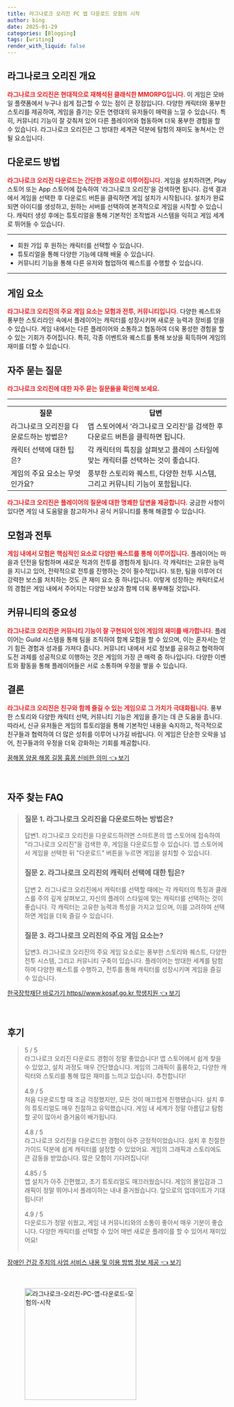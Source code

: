 ```yaml
---
title: 라그나로크 오리진 PC 앱 다운로드 모험의 시작
author: bing
date: 2025-01-29
categories: [Blogging]
tags: [writing]
render_with_liquid: false
---
```



<h2 id='라그나로크 오리진 개요'>라그나로크 오리진 개요</h2>

<p><b><span style="color: #ee2323;">라그나로크 오리진은 현대적으로 재해석된 클래식한 MMORPG입니다.</span></b> 이 게임은 모바일 플랫폼에서 누구나 쉽게 접근할 수 있는 점이 큰 장점입니다. 다양한 캐릭터와 풍부한 스토리를 제공하여, 게임을 즐기는 모든 연령대의 유저들이 매력을 느낄 수 있습니다. 특히, 커뮤니티 기능이 잘 갖춰져 있어 다른 플레이어와 협동하며 더욱 풍부한 경험을 할 수 있습니다. 라그나로크 오리진은 그 방대한 세계관 덕분에 탐험의 재미도 놓쳐서는 안 될 요소입니다.</p>

<h2 id='다운로드 방법'>다운로드 방법</h2>

<p><b><span style="color: #ee2323;">라그나로크 오리진 다운로드는 간단한 과정으로 이루어집니다.</span></b> 게임을 설치하려면, Play 스토어 또는 App 스토어에 접속하여 '라그나로크 오리진'을 검색하면 됩니다. 검색 결과에서 게임을 선택한 후 다운로드 버튼을 클릭하면 게임 설치가 시작됩니다. 설치가 완료되면 아이디를 생성하고, 원하는 서버를 선택하여 본격적으로 게임을 시작할 수 있습니다. 캐릭터 생성 후에는 튜토리얼을 통해 기본적인 조작법과 시스템을 익히고 게임 세계로 뛰어들 수 있습니다.</p>

<hr />

<ul>
    <li>회원 가입 후 원하는 캐릭터를 선택할 수 있습니다.</li>
    <li>튜토리얼을 통해 다양한 기능에 대해 배울 수 있습니다.</li>
    <li>커뮤니티 기능을 통해 다른 유저와 협업하여 퀘스트를 수행할 수 있습니다.</li>
</ul>

<hr />

<h2 id='게임 요소'>게임 요소</h2>

<p><b><span style="color: #ee2323;">라그나로크 오리진의 주요 게임 요소는 모험과 전투, 커뮤니티입니다.</span></b> 다양한 퀘스트와 풍부한 스토리라인 속에서 플레이어는 캐릭터를 성장시키며 새로운 능력과 장비를 얻을 수 있습니다. 게임 내에서는 다른 플레이어와 소통하고 협동하여 더욱 풍성한 경험을 할 수 있는 기회가 주어집니다. 특히, 각종 이벤트와 퀘스트를 통해 보상을 획득하며 게임의 재미를 더할 수 있습니다.</p>

<h2 id='자주 묻는 질문'>자주 묻는 질문</h2>

<p><b><span style="color: #ee2323;">라그나로크 오리진에 대한 자주 묻는 질문들을 확인해 보세요.</span></b></p>

<hr />

<table>
    <tr>
        <td style="text-align: center; height: 17px;"><b>질문</b></td>
        <td style="text-align: center; height: 17px;"><b>답변</b></td>
    </tr>
    <tr>
        <td>라그나로크 오리진을 다운로드하는 방법은?</td>
        <td>앱 스토어에서 '라그나로크 오리진'을 검색한 후 다운로드 버튼을 클릭하면 됩니다.</td>
    </tr>
    <tr>
        <td>캐릭터 선택에 대한 팁은?</td>
        <td>각 캐릭터의 특징을 살펴보고 플레이 스타일에 맞는 캐릭터를 선택하는 것이 좋습니다.</td>
    </tr>
    <tr>
        <td>게임의 주요 요소는 무엇인가요?</td>
        <td>풍부한 스토리와 퀘스트, 다양한 전투 시스템, 그리고 커뮤니티 기능이 포함됩니다.</td>
    </tr>
</table>

<p><b><span style="color: #ee2323;">라그나로크 오리진은 플레이어의 질문에 대한 명쾌한 답변을 제공합니다.</span></b> 궁금한 사항이 있다면 게임 내 도움말을 참고하거나 공식 커뮤니티를 통해 해결할 수 있습니다.</p>

<h2 id='모험과 전투'>모험과 전투</h2>

<p><b><span style="color: #ee2323;">게임 내에서 모험은 핵심적인 요소로 다양한 퀘스트를 통해 이루어집니다.</span></b> 플레이어는 마을과 던전을 탐험하며 새로운 적과의 전투를 경험하게 됩니다. 각 캐릭터는 고유한 능력을 지니고 있어, 전략적으로 전투를 진행하는 것이 필수적입니다. 또한, 팀을 이루어 더 강력한 보스를 처치하는 것도 큰 재미 요소 중 하나입니다. 이렇게 성장하는 캐릭터로서의 경험은 게임 내에서 주어지는 다양한 보상과 함께 더욱 풍부해질 것입니다.</p>

<h2 id='커뮤니티의 중요성'>커뮤니티의 중요성</h2>

<p><b><span style="color: #ee2323;">라그나로크 오리진은 커뮤니티 기능이 잘 구현되어 있어 게임의 재미를 배가합니다.</span></b> 플레이어는 Guild 시스템을 통해 팀을 조직하여 함께 모험을 할 수 있으며, 이는 혼자서는 얻기 힘든 경험과 성과를 가져다 줍니다. 커뮤니티 내에서 서로 정보를 공유하고 협력하여 도전 과제를 성공적으로 이행하는 것은 게임의 가장 큰 매력 중 하나입니다. 다양한 이벤트와 활동을 통해 플레이어들은 서로 소통하며 우정을 쌓을 수 있습니다.</p>

<h2 id='결론'>결론</h2>

<p><b><span style="color: #ee2323;">라그나로크 오리진은 친구와 함께 즐길 수 있는 게임으로 그 가치가 극대화됩니다.</span></b> 풍부한 스토리와 다양한 캐릭터 선택, 커뮤니티 기능은 게임을 즐기는 데 큰 도움을 줍니다. 따라서, 신규 유저들은 게임의 튜토리얼을 통해 기본적인 내용을 숙지하고, 적극적으로 친구들과 협력하여 더 많은 성취를 이루어 나가길 바랍니다. 이 게임은 단순한 오락을 넘어, 친구들과의 우정을 더욱 강화하는 기회를 제공합니다.</p>


<p><a class="click-button" title="꿈해몽 양꿈 해몽 길몽 흉몽 신비한 의미" href="https://adkhouse.github.io/posts/%EA%BF%88%ED%95%B4%EB%AA%BD-%EC%96%91%EA%BF%88-%ED%95%B4%EB%AA%BD-%EA%B8%B8%EB%AA%BD-%ED%9D%89%EB%AA%BD-%EC%8B%A0%EB%B9%84%ED%95%9C-%EC%9D%98%EB%AF%B8/" rel="dofollow">꿈해몽 양꿈 해몽 길몽 흉몽 신비한 의미 👈 보기</a></p><br>
<h2 id='자주_찾는_FAQ'>자주 찾는 FAQ</h2>
<div itemscope="" itemtype="https://schema.org/FAQPage"> 
<blockquote> 
<div itemscope="" itemprop="mainEntity" itemtype="https://schema.org/Question"> 
<h3 itemprop="name">질문 1. 라그나로크 오리진을 다운로드하는 방법은?</h3> 
<div itemscope="" itemprop="acceptedAnswer" itemtype="https://schema.org/Answer"> 
<span itemprop="text"> 
<p>답변1. 라그나로크 오리진을 다운로드하려면 스마트폰의 앱 스토어에 접속하여 "라그나로크 오리진"을 검색한 후, 게임을 다운로드할 수 있습니다. 앱 스토어에서 게임을 선택한 뒤 "다운로드" 버튼을 누르면 게임을 설치할 수 있습니다.</p> 
</span> 
</div> 
</div> 

<div itemscope="" itemprop="mainEntity" itemtype="https://schema.org/Question"> 
<h3 itemprop="name">질문 2. 라그나로크 오리진의 캐릭터 선택에 대한 팁은?</h3> 
<div itemscope="" itemprop="acceptedAnswer" itemtype="https://schema.org/Answer"> 
<span itemprop="text"> 
<p>답변 2. 라그나로크 오리진에서 캐릭터를 선택할 때에는 각 캐릭터의 특징과 클래스를 주의 깊게 살펴보고, 자신의 플레이 스타일에 맞는 캐릭터를 선택하는 것이 좋습니다. 각 캐릭터는 고유한 능력과 특성을 가지고 있으며, 이를 고려하여 선택하면 게임을 더욱 즐길 수 있습니다.</p> 
</span> 
</div> 
</div> 

<div itemscope="" itemprop="mainEntity" itemtype="https://schema.org/Question"> 
<h3 itemprop="name">질문 3. 라그나로크 오리진의 주요 게임 요소는?</h3> 
<div itemscope="" itemprop="acceptedAnswer" itemtype="https://schema.org/Answer"> 
<span itemprop="text"> 
<p>답변3. 라그나로크 오리진의 주요 게임 요소로는 풍부한 스토리와 퀘스트, 다양한 전투 시스템, 그리고 커뮤니티 구축이 있습니다. 플레이어는 방대한 세계를 탐험하며 다양한 퀘스트를 수행하고, 전투를 통해 캐릭터를 성장시키며 게임을 즐길 수 있습니다.</p> 
</span> 
</div> 
</div> 
</blockquote> 
</div>
<p><a class="click-button" title="한국장학재단 바로가기 https//www.kosaf.go.kr 학생지원" href="https://adkhouse.github.io/posts/%ED%95%9C%EA%B5%AD%EC%9E%A5%ED%95%99%EC%9E%AC%EB%8B%A8-%EB%B0%94%EB%A1%9C%EA%B0%80%EA%B8%B0-httpswww.kosaf.go.kr-%ED%95%99%EC%83%9D%EC%A7%80%EC%9B%90/" rel="dofollow">한국장학재단 바로가기 https//www.kosaf.go.kr 학생지원 👈 보기</a></p><br>
<h2 id='후기'>후기</h2>
<div itemscope itemtype="https://schema.org/Product">
  <blockquote>
  <div itemprop="review" itemscope itemtype="https://schema.org/Review">
      <div itemprop="reviewRating" itemscope itemtype="https://schema.org/Rating"> <span itemprop="ratingValue">5</span> / <span itemprop="bestRating">5</span> </div>
      <span itemprop="reviewBody">라그나로크 오리진 다운로드 경험이 정말 좋았습니다! 앱 스토어에서 쉽게 찾을 수 있었고, 설치 과정도 매우 간단했습니다. 게임의 그래픽이 훌륭하고, 다양한 캐릭터와 스토리를 통해 많은 재미를 느끼고 있습니다. 추천합니다!</span>
  </div>
  <br>
  <div itemprop="review" itemscope itemtype="https://schema.org/Review">
      <div itemprop="reviewRating" itemscope itemtype="https://schema.org/Rating"> <span itemprop="ratingValue">4.9</span> / <span itemprop="bestRating">5</span> </div>
      <span itemprop="reviewBody">처음 다운로드할 때 조금 걱정했지만, 모든 것이 매끄럽게 진행됐습니다. 설치 후의 튜토리얼도 매우 친절하고 유익했습니다. 게임 내 세계가 정말 아름답고 탐험할 곳이 많아서 즐거움이 배가됩니다.</span>
  </div>
  <br>
  <div itemprop="review" itemscope itemtype="https://schema.org/Review">
      <div itemprop="reviewRating" itemscope itemtype="https://schema.org/Rating"> <span itemprop="ratingValue">4.8</span> / <span itemprop="bestRating">5</span> </div>
      <span itemprop="reviewBody">라그나로크 오리진을 다운로드한 경험이 아주 긍정적이었습니다. 설치 후 친절한 가이드 덕분에 쉽게 캐릭터를 설정할 수 있었어요. 게임의 그래픽과 스토리에도 큰 감동을 받았습니다. 많은 모험이 기다려집니다!</span>
  </div>
  <br>
  <div itemprop="review" itemscope itemtype="https://schema.org/Review">
      <div itemprop="reviewRating" itemscope itemtype="https://schema.org/Rating"> <span itemprop="ratingValue">4.85</span> / <span itemprop="bestRating">5</span> </div>
      <span itemprop="reviewBody">앱 설치가 아주 간편했고, 초기 튜토리얼도 매끄러웠습니다. 게임의 몰입감과 그래픽이 정말 뛰어나서 플레이하는 내내 즐거웠습니다. 앞으로의 업데이트가 기대됩니다!</span>
  </div>
  <br>
  <div itemprop="review" itemscope itemtype="https://schema.org/Review">
      <div itemprop="reviewRating" itemscope itemtype="https://schema.org/Rating"> <span itemprop="ratingValue">4.9</span> / <span itemprop="bestRating">5</span> </div>
      <span itemprop="reviewBody">다운로드가 정말 쉬웠고, 게임 내 커뮤니티와의 소통이 좋아서 매우 기분이 좋습니다. 다양한 캐릭터를 선택할 수 있어 매번 새로운 플레이를 할 수 있어서 재미있어요!</span>
  </div>
  <br>
  </blockquote>
</div>
<p><a class="click-button" title="장애인 건강 주치의 사업 서비스 내용 및 이용 방법 정보 제공" href="https://adkhouse.github.io/posts/%EC%9E%A5%EC%95%A0%EC%9D%B8-%EA%B1%B4%EA%B0%95-%EC%A3%BC%EC%B9%98%EC%9D%98-%EC%82%AC%EC%97%85-%EC%84%9C%EB%B9%84%EC%8A%A4-%EB%82%B4%EC%9A%A9-%EB%B0%8F-%EC%9D%B4%EC%9A%A9-%EB%B0%A9%EB%B2%95-%EC%A0%95%EB%B3%B4-%EC%A0%9C%EA%B3%B5/" rel="dofollow">장애인 건강 주치의 사업 서비스 내용 및 이용 방법 정보 제공 👈 보기</a></p><br>
<figure class="image"><img src="https://adkhouse.github.io/assets/img/thumbnail/라그나로크-오리진-PC-앱-다운로드-모험의-시작.webp" alt="라그나로크-오리진-PC-앱-다운로드-모험의-시작" width="256" height="256"></figure>